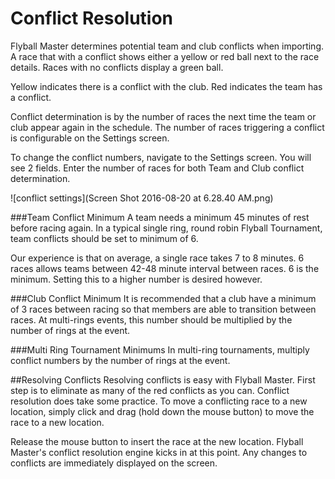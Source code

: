 # Conflict Resolution

Flyball Master determines potential team and club conflicts when importing. A race that with a conflict shows either a yellow or red ball next to the race details. Races with no conflicts display a green ball.

Yellow indicates there is a conflict with the club. Red indicates the team has a conflict.

Conflict determination is by the number of races the next time the team or club appear again in the schedule. The number of races triggering a conflict is configurable on the Settings screen.

To change the conflict numbers, navigate to the Settings screen. You will see 2 fields. Enter the number of races for both Team and Club conflict determination.

![conflict settings](Screen Shot 2016-08-20 at 6.28.40 AM.png)

###Team Conflict Minimum
A team needs a minimum 45 minutes of rest before racing again. In a typical single ring, round robin Flyball Tournament, team conflicts should be set to minimum of 6. 

Our experience is that on average, a single race takes 7 to 8 minutes. 6 races allows teams between 42-48 minute interval between races. 6 is the minimum. Setting this to a higher number is desired however.

###Club Conflict Minimum
It is recommended that a club have a minimum of 3 races between racing so that members are able to transition between races. At multi-rings events, this number should be multiplied by the number of rings at the event.

###Multi Ring Tournament Minimums
In multi-ring tournaments, multiply conflict numbers by the number of rings at the event.

##Resolving Conflicts
Resolving conflicts is easy with Flyball Master. First step is to eliminate as many of the red conflicts as you can. Conflict resolution does take some practice. To move a conflicting race to a new location, simply click and drag (hold down the mouse button) to move the race to a new location.

Release the mouse button to insert the race at the new location. Flyball Master's conflict resolution engine kicks in at this point. Any changes to conflicts are immediately displayed on the screen.

